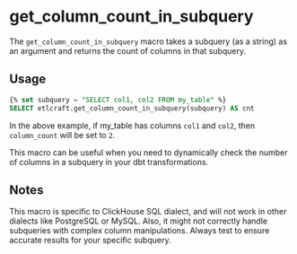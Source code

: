 # get_column_count_in_subquery

The `get_column_count_in_subquery` macro takes a subquery (as a string) as an argument and returns the count of columns in that subquery.

## Usage

```sql
{% set subquery = "SELECT col1, col2 FROM my_table" %}
SELECT etlcraft.get_column_count_in_subquery(subquery) AS cnt
```

In the above example, if my_table has columns `col1` and `col2`, then `column_count` will be set to `2`.

This macro can be useful when you need to dynamically check the number of columns in a subquery in your dbt transformations.

## Notes
This macro is specific to ClickHouse SQL dialect, and will not work in other dialects like PostgreSQL or MySQL. Also, it might not correctly handle subqueries with complex column manipulations. Always test to ensure accurate results for your specific subquery.